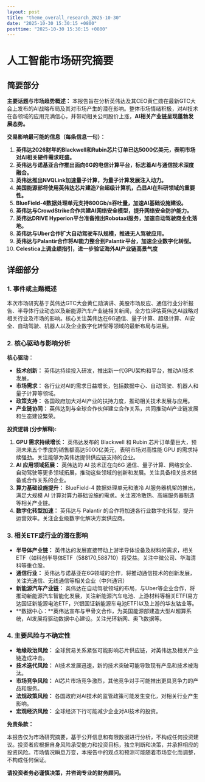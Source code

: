 ```yaml
---
layout: post
title: "theme_overall_research_2025-10-30"
date: "2025-10-30 15:30:15 +0800"
posttime: "2025-10-30 15:30:15 +0800"
---
```


# 人工智能市场研究摘要

## 简要部分

**主要话题与市场趋势概述：** 本报告旨在分析英伟达及其CEO黄仁勋在最新GTC大会上发布的AI战略布局及其对市场产生的潜在影响。整体市场情绪积极，对AI技术在各领域的应用充满信心，并带动相关公司股价上涨，**AI相关产业链呈现蓬勃发展态势。**

**交易影响最可能的信息（每条信息一句）**：

1.  **英伟达2026财年的Blackwell和Rubin芯片订单已达5000亿美元，表明市场对AI相关硬件需求旺盛。**
2.  **英伟达与诺基亚合作推出面向6G的电信计算平台，标志着AI与通信技术深度融合。**
3.  **英伟达推出NVQLink加速量子计算，为量子计算发展注入动力。**
4.  **美国能源部将使用英伟达芯片建造7台超级计算机，凸显AI在科研领域的重要性。**
5.  **BlueField-4数据处理单元支持800Gb/s吞吐量，加速AI基础设施建设。**
6.  **英伟达与CrowdStrike合作共建AI网络安全模型，提升网络安全防护能力。**
7.  **英伟达DRIVE Hyperion平台准备推出Robotaxi服务，加速自动驾驶商业化落地。**
8.  **英伟达与Uber合作扩大自动驾驶车队规模，推进无人驾驶应用。**
9.  **英伟达与Palantir合作将AI能力整合到Palantir平台，加速企业数字化转型。**
10. **Celestica上调业绩指引，进一步验证海外AI产业链高景气度**

## 详细部分

### 1. 事件或主题概述

本次市场研究基于英伟达GTC大会黄仁勋演讲、美股市场反应、通信行业分析报告、半导体行业动态以及新能源汽车产业链相关新闻，全方位评估英伟达AI战略对相关行业及市场的影响。核心关注英伟达在6G通信、量子计算、超级计算、AI安全、自动驾驶、机器人以及企业数字化转型等领域的最新布局与进展。

### 2. 核心驱动与影响分析

**核心驱动：**

*   **技术创新：** 英伟达持续投入研发，推出新一代GPU架构和平台，推动AI技术发展。
*   **市场需求：** 各行业对AI的需求日益增长，包括数据中心、自动驾驶、机器人和量子计算等领域。
*   **政策支持：** 各国政府加大对AI产业的扶持力度，推动相关技术发展与应用。
*   **产业链协同：** 英伟达到与全球合作伙伴建立合作关系，共同推动AI产业链发展和生态建设繁荣。

**投资逻辑 (分步解释):**

1.  **GPU 需求持续增长：** 英伟达发布的 Blackwell 和 Rubin 芯片订单量巨大，预测未来五个季度的销售额高达5000亿美元，表明市场对高性能 GPU 的需求持续强劲。关注能够为英伟达提供供应链支持的企业。
2.  **AI 应用领域拓展：** 英伟达的 AI 技术正在向6G 通信、量子计算、网络安全、自动驾驶等更多领域拓展，推动这些领域的创新和发展。关注具备相关技术储备或合作关系的企业。
3.  **算力基础设施提升：** BlueField-4 数据处理单元和液冷 AI服务器机架的推出，满足大规模 AI 计算对算力基础设施的需求。关注液冷散热、高端服务器制造等相关产业链。
4.  **数字化转型加速：** 英伟达与 Palantir 的合作将加速各行业数字化转型，提升运营效率。关注企业级数字化解决方案供应商。

### 3. 相关ETF或行业的潜在影响

*   **半导体产业链：** 英伟达的发展直接带动上游半导体设备及材料的需求，相关ETF（如科创半导体ETF（588170,588710）将受益。关注中微公司、华海清科等重仓股。
*   **通信行业：** 英伟达与诺基亚在6G领域的合作，将推动通信技术的创新发展，关注光通信、无线通信等相关企业（中兴通讯）
*   **新能源汽车产业链：** 英伟达在自动驾驶领域的布局，与Uber等企业合作，将推动新能源汽车智能化发展，关注新能源汽车电池、上游材料等相关ETF(易方达国证新能源电池ETF，兴银国证新能源车电池ETF)以及上游的华友钴业等。
*   **数据中心：**英伟达宣布与甲骨文合作，为美国能源部建造大型AI超算系统，AI发展将驱动数据中心建设。关注光环新网、奥飞数据等。

### 4. 主要风险与不确定性

*   **地缘政治风险：** 全球贸易关系紧张可能影响芯片供应链，对英伟达及相关产业链造成冲击。
*   **技术迭代风险：** AI技术发展迅速，新的技术突破可能导致现有产品和技术被淘汰。
*   **市场竞争风险：** AI芯片市场竞争激烈，其他竞争对手可能推出更具竞争力的产品和服务。
*   **法规政策风险：** 各国政府对AI技术的监管政策可能发生变化，对相关行业产生影响。
*   **宏观经济风险：** 全球经济下行可能减少企业对AI技术的投资。

**免责条款：**

本报告仅为市场研究摘要，基于公开信息和有限数据进行分析，不构成任何投资建议。投资者应根据自身风险承受能力和投资目标，独立判断和决策，并承担相应的投资风险。市场情况瞬息万变，本报告中的观点和预测可能随着市场变化而调整，不构成任何保证。

**请投资者务必谨慎决策，并咨询专业的财务顾问。**